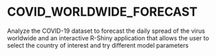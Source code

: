 # COVID_WORLDWIDE_FORECAST
Analyze the COVID-19 dataset to forecast the daily spread of the virus worldwide and an interactive R-Shiny application that allows the user to select the country of interest and try different model parameters
